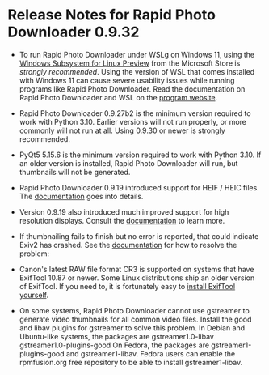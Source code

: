 Release Notes for Rapid Photo Downloader 0.9.32
===============================================

 - To run Rapid Photo Downloader under WSLg on Windows 11, using the 
   [Windows Subsystem for Linux Preview](https://aka.ms/wslstorepage) from 
   the Microsoft Store is *strongly recommended*. Using the version of WSL that
   comes installed with Windows 11 can cause severe usability issues while 
   running programs like Rapid Photo Downloader. Read the documentation on Rapid
   Photo Downloader and WSL on the
   [program website](https://https://damonlynch.net/rapid/documentation/#wsl).

 - Rapid Photo Downloader 0.9.27b2 is the minimum version required to work with 
   Python 3.10. Earlier versions will not run properly, or more commonly will 
   not run at all. Using 0.9.30 or newer is strongly recommended. 

 - PyQt5 5.15.6 is the minimum version required to work with Python 3.10. If 
   an older version is installed, Rapid Photo Downloader will run, but 
   thumbnails will not be generated.

 - Rapid Photo Downloader 0.9.19 introduced support for HEIF / HEIC files. The 
   [documentation](https://damonlynch.net/rapid/documentation/#heifheic) 
   goes into details.

 - Version 0.9.19 also introduced much improved support for high resolution
   displays. Consult the [documentation](https://damonlynch.net/rapid/documentation/#highdpi)
   to learn more.

 - If thumbnailing fails to finish but no error is reported, that could indicate
   Exiv2 has crashed. See the 
   [documentation]( https://damonlynch.net/rapid/documentation/#miscellaneousnpreferences)
   for how to resolve the problem:

 - Canon's latest RAW file format CR3 is supported on systems that have
   ExifTool 10.87 or newer. Some Linux distributions ship an older version
   of ExifTool. If you need to, it is fortunately easy to
   [install ExifTool yourself](https://www.sno.phy.queensu.ca/~phil/exiftool/install.html).
 
 - On some systems, Rapid Photo Downloader cannot use gstreamer to generate
   video thumbnails for all common video files. Install the good and libav
   plugins for gstreamer to solve this problem. In Debian and Ubuntu-like
   systems, the packages are gstreamer1.0-libav gstreamer1.0-plugins-good
   On Fedora, the packages are gstreamer1-plugins-good and gstreamer1-libav.
   Fedora users can enable the rpmfusion.org free repository to be able to
   install gstreamer1-libav.
